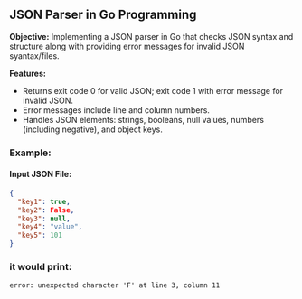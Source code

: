 ## JSON Parser in Go Programming

**Objective:** Implementing a JSON parser in Go that checks JSON syntax and structure along with providing error messages for invalid JSON syantax/files.

**Features:**
- Returns exit code 0 for valid JSON; exit code 1 with error message for invalid JSON.
- Error messages include line and column numbers.
- Handles JSON elements: strings, booleans, null values, numbers (including negative), and object keys.

### Example:

#### Input JSON File:
```json
{
  "key1": true,
  "key2": False,
  "key3": null,
  "key4": "value",
  "key5": 101
}
```
### it would print:
```
error: unexpected character 'F' at line 3, column 11
```
